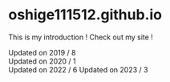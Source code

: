 # oshige111512.github.io

This is my introduction !
Check out my site !

Updated on 2019 / 8  
Updated on 2020 / 1  
Updated on 2022 / 6
Updated on 2023 / 3
